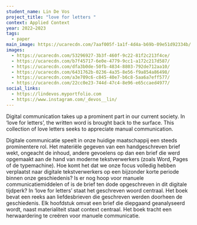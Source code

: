 ```yaml
---
student_name: Lin De Vos
project_title: "love for letters "
context: Applied Context
year: 2022—2023
tags:
  - paper
main_image: https://ucarecdn.com/7aaf005f-1a1f-4d4a-b69b-09e51d92334b/
images:
  - https://ucarecdn.com/53296927-3b3f-460f-9c22-81f2c213f4ce/
  - https://ucarecdn.com/b7f45717-6e0e-4779-9cc1-a172c217d587/
  - https://ucarecdn.com/dfa3b0de-50fb-4834-8803-792de712aa10/
  - https://ucarecdn.com/6431762b-0236-4a35-8e56-f9a854a86498/
  - https://ucarecdn.com/a3e709c6-c845-40e7-b6c8-5aa6a7eff577/
  - https://ucarecdn.com/22cc0e23-744d-47c4-8e96-e65ccaed4977/
social_links:
  - https://lindevos.myportfolio.com
  - https://www.instagram.com/_devos__lin/
---
```

Digital communication takes up a prominent part in our current society. In ‘love for letters’, the written word is brought back to the surface. This collection of love letters seeks to appreciate manual communication.

Digitale communicatie speelt in onze huidige maatschappij een steeds prominentere rol. Het materiële gegeven van een handgeschreven brief wekt, ongeacht de inhoud, andere gevoelens op dan een brief die werd opgemaakt aan de hand van moderne tekstverwerkers (zoals Word, Pages of de typemachine). Hoe komt het dat we onze focus volledig hebben verplaatst naar digitale tekstverwerkers op een bijzonder korte periode binnen onze geschiedenis? Is er nog hoop voor manuele communicatiemiddelen of is de brief ten dode opgeschreven in dit digitale tijdperk? In ‘love for letters’ staat het geschreven woord centraal. Het boek bevat een reeks aan liefdesbrieven die geschreven werden doorheen de geschiedenis. Elk hoofdstuk omvat een brief die diepgaand geanalyseerd wordt, naast materialiteit staat context centraal. Het boek tracht een herwaardering te creëren voor manuele communicatie. 